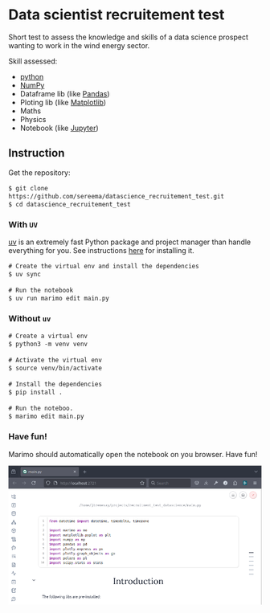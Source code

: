 # Data scientist recruitement test

Short test to assess the knowledge and skills of a data science prospect wanting to work in the wind energy sector.

Skill assessed:

- [python](https://www.python.org/)
- [NumPy](https://numpy.org/)
- Dataframe lib (like [Pandas](https://pandas.pydata.org/))
- Ploting lib (like [Matplotlib](https://matplotlib.org/))
- Maths
- Physics
- Notebook (like [Jupyter](https://jupyter.org/))

## Instruction

Get the repository:

```shell
$ git clone https://github.com/sereema/datascience_recruitement_test.git
$ cd datascience_recruitement_test
```

### With `UV`

[uv](https://docs.astral.sh/uv/) is an extremely fast Python package and project manager than handle everything for you.
See instructions [here](https://docs.astral.sh/uv/getting-started/installation/) for installing it.

```shell
# Create the virtual env and install the dependencies
$ uv sync

# Run the notebook
$ uv run marimo edit main.py
```

### Without `uv`

```shell
# Create a virtual env
$ python3 -m venv venv

# Activate the virtual env
$ source venv/bin/activate

# Install the dependencies
$ pip install .

# Run the noteboo.
$ marimo edit main.py
```

### Have fun!

Marimo should automatically open the notebook on you browser. Have fun!

![](images/readme_notebook.png)